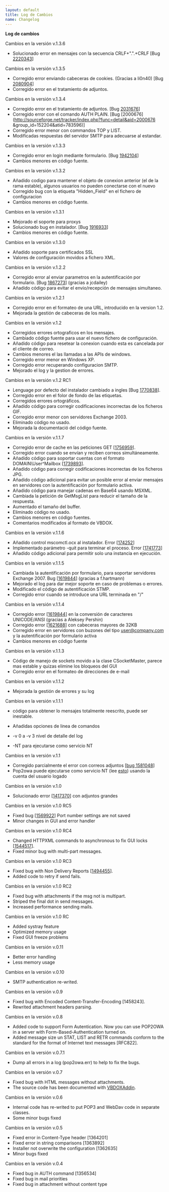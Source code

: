 ```yaml
---
layout: default
title: Log de Cambios
name: Changelog
---
```


**Log de cambios**

Cambios en la versión v.1.3.6  

*   Solucionado error en mensajes con la secuencia CRLF+".".+CRLF [Bug [2220343](http://sourceforge.net/tracker2/?func=detail&aid=2220343&group_id=152204&atid=783596)]

Cambios en la versión v.1.3.5  

*   Corregido error enviando cabeceras de cookies. (Gracias a li0n40) [Bug [2080904](http://sourceforge.net/tracker/index.php?func=detail&aid=2080904&group_id=152204&atid=783596)]
*   Corregido error en el tratamiento de adjuntos.

Cambios en la versión v.1.3.4  

*   Corregido error en el tratamiento de adjuntos. [Bug [2031676](http://sourceforge.net/tracker/index.php?func=detail&aid=2031676&group_id=152204&atid=783596)]
*   Corregido error con el comando AUTH PLAIN. [Bug [2000676](http://sourceforge.net/tracker/index.php?func=detail&aid=2000676 &group_id=152204&atid=783596)]
*   Corregido error menor con commandos TOP y LIST.
*   Modificadas respuestas del servidor SMTP para adecuarse al estandar.

Cambios en la versión v.1.3.3  

*   Corregido error en login mediante formulario. [Bug [1942104](http://sourceforge.net/tracker/index.php?func=detail&aid=1942104&group_id=152204&atid=783596)]
*   Cambios menores en código fuente.

Cambios en la versión v.1.3.2  

*   Añadido codigo para mantener el objeto de conexion anterior (el de la rama estable), algunos usuarios no pueden conectarse con el nuevo
*   Corregido bug con la etiqueta "Hidden_Field" en el fichero de configuracion
*   Cambios menores en código fuente.

Cambios en la versión v.1.3.1  

*   Mejorado el soporte para proxys
*   Solucionado bug en instalador. [Bug [1916933](http://sourceforge.net/tracker/index.php?func=detail&aid=1916933&group_id=152204&atid=783596)]
*   Cambios menores en código fuente.

Cambios en la versión v.1.3.0  

*   Añadido soporte para certificados SSL
*   Valores de configuración movidos a fichero XML.

Cambios en la versión v.1.2.2  

*   Corregido error al enviar parametros en la autentificación por formulario. [Bug [1867273](http://sourceforge.net/tracker/index.php?func=detail&aid=1867273&group_id=152204&atid=783596)] (gracias a jcdailey)
*   Añadido código para evitar el envio/recepción de mensajes simultaneo.

Cambios en la versión v.1.2.1  

*   Corregido error en el formateo de una URL, introducido en la version 1.2.
*   Mejorada la gestión de cabeceras de los mails.

Cambios en la versión v.1.2  

*   Corregidos errores ortograficos en los mensajes.
*   Cambiado código fuente para usar el nuevo fichero de configuración.
*   Añadido código para resetear la conexion cuando esta es cancelada por el cliente de correo.
*   Cambios menores el las llamadas a las APIs de windows.
*   Corregido error menor en Windows XP.
*   Corregido error recuperando configuracion SMTP.
*   Mejorado el log y la gestion de errores.

Cambios en la versión v.1.2 RC1  

*   Lenguage por defecto del instalador cambiado a ingles [Bug [1770838](http://sourceforge.net/tracker/index.php?func=detail&aid=1770838&group_id=152204&atid=783596)].
*   Corregido error en el folor de fondo de las etiquetas.
*   Corregidos errores ortográficos.
*   Añadido código para corregir codificaciones incorrectas de los ficheros GIF.
*   Corregido error menor con servidores Exchange 2003.
*   Eliminado código no usado.
*   Mejorada la documentació del código fuente.

Cambios en la versión v.1.1.7  

*   Corregido error de cache en las peticiones GET [[1756959](http://sourceforge.net/tracker/index.php?func=detail&aid=1756959&group_id=152204&atid=783596)].
*   Corregido error cuando se envían y reciben correos simultáneamente.
*   Añadido código para soportar cuentas con el formato DOMAIN\User^Mailbox [[1739893](http://sourceforge.net/tracker/index.php?func=detail&aid=1739893&group_id=152204&atid=783596)].
*   Añadido código para corregir codificaciones incorrectas de los ficheros JPG.
*   Añadido código adicional para evitar un posible error al enviar mensajes en servidores con la autentificación por formulario activa.
*   Añadido código para manejar cadenas en Base64 usando MSXML.
*   Cambiada la petición de GetMsgList para reducir el tamaño de la respuesta.
*   Aumentado el tamaño del buffer.
*   Eliminado código no usado.
*   Cambios menores en código fuentes.
*   Comentarios modificados al formato de VBDOX.

Cambios en la versión v.1.1.6  

*   Añadido control mscomctl.ocx al instalador. Error [[174252](http://sourceforge.net/tracker/index.php?func=detail&aid=174252&group_id=152204&atid=783596)]
*   Implementado parámetro -quit para terminar el proceso. Error [[1741773](http://sourceforge.net/tracker/index.php?func=detail&aid=1741773&group_id=152204&atid=783596)]
*   Añadido código adicional para permitir solo una instancia en ejecución.

Cambios en la versión v.1.1.5  

*   Cambiada la autentificación por formulario, para soportar servidores Exchange 2007\. Bug [[1619844](http://sourceforge.net/tracker/index.php?func=detail&aid=1741769&group_id=152204&atid=783596)] (gracias a f.hartmann)
*   Mejorado el log para dar mejor soporte en caso de problemas o errores.
*   Modificado el código de autentificación STMP.
*   Corregido error cuando se introduce una URL terminada en "/"

Cambios en la versión v.1.1.4  

*   Corregido error [[1619844](http://sourceforge.net/tracker/index.php?func=detail&aid=16198448&group_id=152204&atid=783596)] en la conversión de caracteres UNICODE/ANSI (gracias a Aleksey Pershin)
*   Corregido error [[1621688](http://sourceforge.net/tracker/index.php?func=detail&aid=1621688&group_id=152204&atid=783596)] con cabeceras mayores de 32KB
*   Corregido error en servidores con buzones del tipo user@company.com y la autentificación por formulario activa
*   Cambios menores en código fuente

Cambios en la versión v.1.1.3  

*   Código de manejo de sockets movido a la clase CSocketMaster, parece mas estable y quizas elimine los bloqueos del GUI
*   Corregido error en el formateo de direcciones de e-mail

Cambios en la versión v.1.1.2  

*   Mejorada la gestión de errores y su log

Cambios en la versión v.1.1.1  

*   código para obtener lo mensajes totalmente reescrito, puede ser inestable.
*   Añadidas opciones de linea de comandos

*   -v 0 a -v 3 nivel de detalle del log
*   -NT para ejecutarse como servicio NT

Cambios en la versión v.1.1  

*   Corregido parcialmente el error con correos adjuntos [[bug 1581048](http://sourceforge.net/tracker/index.php?func=detail&aid=1581048&group_id=152204&atid=783596)]
*   Pop2owa puede ejecutarse como servicio NT (lee [esto](http://support.microsoft.com/kb/q137890/)) usando la cuenta del usuario logado

Cambios en la versión v.1.0  

*   Solucionado error [[1417370](http://sourceforge.net/tracker/index.php?func=detail&aid=1417370&group_id=152204&atid=783596)] con adjuntos grandes

Cambios en la versión v.1.0 RC5  

*   Fixed bug [[1569922](http://sourceforge.net/tracker/index.php?func=detail&aid=1569922&group_id=152204&atid=783596)] Port number settings are not saved
*   Minor changes in GUI and error handler

Cambios en la versión v.1.0 RC4  

*   Changed HTTPXML commands to asynchronous to fix GUI locks [[1544517](http://sourceforge.net/tracker/index.php?func=detail&aid=1544517&group_id=152204&atid=783596)].
*   Fixed minor bug with multi-part messages.

Cambios en la versión v.1.0 RC3  

*   Fixed bug with Non Delivery Reports [[1494455](http://sourceforge.net/tracker/index.php?func=detail&aid=1494455&group_id=152204&atid=783596)].
*   Added code to retry if send fails.

Cambios en la versión v.1.0 RC2  

*   Fixed bug with attachments if the msg not is multipart.
*   Striped the final dot in send messages.
*   Increased performance sending mails.

Cambios en la versión v.1.0 RC  

*   Added systray feature
*   Optimized memory usage
*   Fixed GUI freeze problems

Cambios en la versión v.0.11  

*   Better error handling
*   Less memory usage

Cambios en la versión v.0.10  

*   SMTP authentication re-writed.

Cambios en la versión v.0.9  

*   Fixed bug with Encoded Content-Transfer-Encoding [1458243].
*   Rewrited attachment headers parsing.

Cambios en la versión v.0.8  

*   Added code to support Form Autentication. Now you can use POP2OWA in a server with Form-Based-Authentication turned on.
*   Added message size un STAT, LIST and RETR commands conform to the standard for the format of Internet text messages [RFC822].

Cambios en la versión v.0.7.1  

*   Dump all errors in a log (pop2owa.err) to help to fix the bugs.

Cambios en la versión v.0.7  

*   Fixed bug with HTML messages without attachments.
*   The source code has been documented with [VBDOXAddin](http://sourceforge.net/projects/vbdoxaddin).

Cambios en la versión v.0.6  

*   Internal code has re-writed to put POP3 and WebDav code in separate classes.
*   Some minor bugs fixed

Cambios en la versión v.0.5  

*   Fixed error in Content-Type header [1364201]
*   Fixed error in string comparisons [1363892]
*   Installer not overwrite the configuration [1362635]
*   Minor bugs fixed

Cambios en la versión v.0.4  

*   Fixed bug in AUTH command [1356534]
*   Fixed bug in mail priorities
*   Fixed bug in attachment without content type
